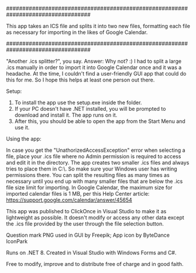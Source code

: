##################################################################################

This app takes an ICS file and splits it into two new files, 
formatting each file as necessary for importing in the likes of Google Calendar. 

##################################################################################

"Another .ics splitter?", you say.
Answer: Why not? :) I had to split a large .ics manually in order to import it into
Google Calendar once and it was a headache. At the time, I couldn't find a user-friendly
GUI app that could do this for me. So I hope this helps at least one person out there. 

Setup:

1. To install the app use the setup.exe inside the folder.
2. If your PC doesn't have .NET installed, you will be prompted to download and install it. 
The app runs on it.
3. After this, you should be able to open the app from the Start Menu and use it.

Using the app:

In case you get the "UnathorizedAccessException" error when selecting a file, 
place your .ics file where no Admin permission is required to access and edit it in the directory.
The app creates two smaller .ics files and always tries to place them in C:\\. 
So make sure your Windows user has writing permissions there.
You can split the resulting files as many times as necessary until you end up with many smaller
files that are below the .ics file size limit for importing. In Google Calendar, the maximum size
for imported calendar files is 1 MB, per this Help Center article: https://support.google.com/calendar/answer/45654



This app was published to ClickOnce in Visual Studio to make it as lightweight as possible.
It doesn't modify or access any other data except the .ics file provided by the user 
through the file selection button.


Question mark PNG used in GUI by Freepik;
App icon by ByteDance IconPark

Runs on .NET 8. Created in Visual Studio with Windows Forms and C#.

Free to modify, improve and to distribute free of charge and in good faith.

